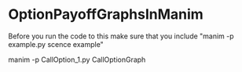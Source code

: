 # OptionPayoffGraphsInManim
Before you run the code to this make sure that you include "manim -p example.py scence example"

manim -p CallOption_1.py CallOptionGraph
